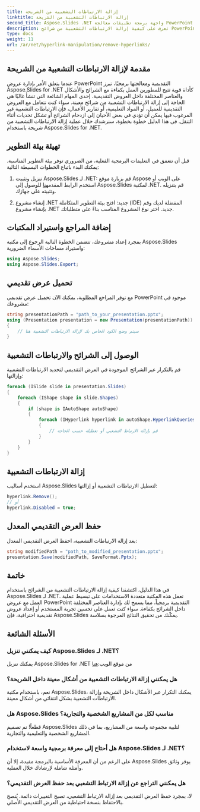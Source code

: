 ```yaml
---
title: إزالة الارتباطات التشعبية من الشريحة
linktitle: إزالة الارتباطات التشعبية من الشريحة
second_title: Aspose.Slides .NET واجهة برمجة تطبيقات معالجة PowerPoint
description: تعرف على كيفية إزالة الارتباطات التشعبية من شرائح PowerPoint بسهولة باستخدام Aspose.Slides for .NET.
type: docs
weight: 11
url: /ar/net/hyperlink-manipulation/remove-hyperlinks/
---
```


## مقدمة لإزالة الارتباطات التشعبية من الشريحة

عندما يتعلق الأمر بإدارة عروض PowerPoint التقديمية ومعالجتها برمجيًا، تبرز Aspose.Slides for .NET كأداة قوية تتيح للمطورين العمل بكفاءة مع الشرائح والأشكال والعناصر المختلفة داخل العروض التقديمية. إحدى المهام الشائعة التي تنشأ غالبًا هي الحاجة إلى إزالة الارتباطات التشعبية من شرائح معينة. سواء كنت تتعامل مع العروض التقديمية للعميل، أو المواد التعليمية، أو تقارير الأعمال، فإن الارتباطات التشعبية غير المرغوب فيها يمكن أن تؤدي في بعض الأحيان إلى ازدحام الشرائح أو تشكل تحديات أثناء التنقل. في هذا الدليل خطوة بخطوة، سنرشدك خلال عملية إزالة الارتباطات التشعبية من شريحة باستخدام Aspose.Slides for .NET.

## تهيئة بيئة التطوير

قبل أن نتعمق في التعليمات البرمجية الفعلية، من الضروري توفر بيئة التطوير المناسبة. يمكنك البدء باتباع الخطوات البسيطة التالية:

1.  تنزيل وتثبيت Aspose.Slides لـ .NET: قم بزيارة موقع Aspose على الويب أو استخدم الرابط المقدم[هنا](https://releases.aspose.com/slides/net/) للوصول إلى Aspose.Slides لمكتبة .NET. قم بتنزيله وتثبيته على جهازك.

2. إنشاء مشروع .NET جديد: افتح بيئة التطوير المتكاملة (IDE) المفضلة لديك وقم بإنشاء مشروع .NET جديد. اختر نوع المشروع المناسب بناءً على متطلباتك.

## إضافة المراجع واستيراد المكتبات

بمجرد إعداد مشروعك، تتضمن الخطوة التالية الرجوع إلى مكتبة Aspose.Slides واستيراد مساحات الأسماء الضرورية:

```csharp
using Aspose.Slides;
using Aspose.Slides.Export;
```

## تحميل عرض تقديمي

مع توفر المراجع المطلوبة، يمكنك الآن تحميل عرض تقديمي PowerPoint موجود في مشروعك:

```csharp
string presentationPath = "path_to_your_presentation.pptx";
using (Presentation presentation = new Presentation(presentationPath))
{
    // سيتم وضع الكود الخاص بك لإزالة الارتباطات التشعبية هنا
}
```

## الوصول إلى الشرائح والارتباطات التشعبية

قم بالتكرار عبر الشرائح الموجودة في العرض التقديمي لتحديد الارتباطات التشعبية وإزالتها:

```csharp
foreach (ISlide slide in presentation.Slides)
{
    foreach (IShape shape in slide.Shapes)
    {
        if (shape is IAutoShape autoShape)
        {
            foreach (IHyperlink hyperlink in autoShape.HyperlinkQueries)
            {
                // قم بإزالة الارتباط التشعبي أو تعطيله حسب الحاجة
            }
        }
    }
}
```

## إزالة الارتباطات التشعبية

استخدم أساليب Aspose.Slides لتعطيل الارتباطات التشعبية أو إزالتها:

```csharp
hyperlink.Remove();
// أو
hyperlink.Disabled = true;
```

## حفظ العرض التقديمي المعدل

بعد إزالة الارتباطات التشعبية، احفظ العرض التقديمي المعدل:

```csharp
string modifiedPath = "path_to_modified_presentation.pptx";
presentation.Save(modifiedPath, SaveFormat.Pptx);
```

## خاتمة

في هذا الدليل، اكتشفنا كيفية إزالة الارتباطات التشعبية من الشرائح باستخدام Aspose.Slides لـ .NET. تعمل هذه المكتبة متعددة الاستخدامات على تبسيط عملية العمل مع عروض PowerPoint التقديمية برمجياً، مما يسمح لك بإدارة العناصر المختلفة داخل الشرائح بكفاءة. سواء كنت تعمل على تحسين تجربة المستخدم أو إعداد عروض تقديمية احترافية، فإن Aspose.Slides يمكّنك من تحقيق النتائج المرجوة بسلاسة.

## الأسئلة الشائعة

### كيف يمكنني تنزيل Aspose.Slides لـ .NET؟

 يمكنك تنزيل Aspose.Slides for .NET من موقع الويب:[هنا](https://releases.aspose.com/slides/net/)

### هل يمكنني إزالة الارتباطات التشعبية من أشكال معينة داخل الشريحة؟

نعم، باستخدام مكتبة Aspose.Slides، يمكنك التكرار عبر الأشكال داخل الشريحة وإزالة الارتباطات التشعبية بشكل انتقائي من أشكال معينة.

### هل Aspose.Slides مناسب لكل من المشاريع الشخصية والتجارية؟

قطعاً! تم تصميم Aspose.Slides لتلبية مجموعة واسعة من المشاريع، بما في ذلك المشاريع الشخصية والتعليمية والتجارية.

### هل أحتاج إلى معرفة برمجية واسعة لاستخدام Aspose.Slides لـ .NET؟

على الرغم من أن المعرفة الأساسية بالبرمجة مفيدة، إلا أن Aspose.Slides يوفر وثائق وأمثلة شاملة لإرشادك خلال العملية.

### هل يمكنني التراجع عن إزالة الارتباط التشعبي بعد حفظ العرض التقديمي؟

لا، بمجرد حفظ العرض التقديمي بعد إزالة الارتباط التشعبي، تصبح التغييرات دائمة. يُنصح بالاحتفاظ بنسخة احتياطية من العرض التقديمي الأصلي.